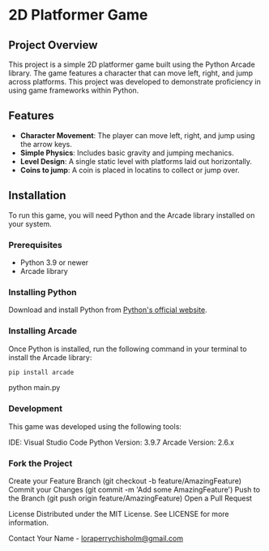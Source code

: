 # 2D Platformer Game

## Project Overview

This project is a simple 2D platformer game built using the Python Arcade library. The game features a character that can move left, right, and jump across platforms. This project was developed to demonstrate proficiency in using game frameworks within Python.

## Features

- **Character Movement**: The player can move left, right, and jump using the arrow keys.
- **Simple Physics**: Includes basic gravity and jumping mechanics.
- **Level Design**: A single static level with platforms laid out horizontally.
- **Coins to jump**: A coin is placed in locatins to collect or jump over.

## Installation

To run this game, you will need Python and the Arcade library installed on your system.

### Prerequisites

- Python 3.9 or newer
- Arcade library

### Installing Python

Download and install Python from [Python's official website](https://www.python.org/downloads/).

### Installing Arcade

Once Python is installed, run the following command in your terminal to install the Arcade library:

```bash
pip install arcade
```

python main.py

### Development

This game was developed using the following tools:

IDE: Visual Studio Code
Python Version: 3.9.7
Arcade Version: 2.6.x

### Fork the Project

Create your Feature Branch (git checkout -b feature/AmazingFeature)
Commit your Changes (git commit -m 'Add some AmazingFeature')
Push to the Branch (git push origin feature/AmazingFeature)
Open a Pull Request

License
Distributed under the MIT License. See LICENSE for more information.

Contact
Your Name - loraperrychisholm@gmail.com
